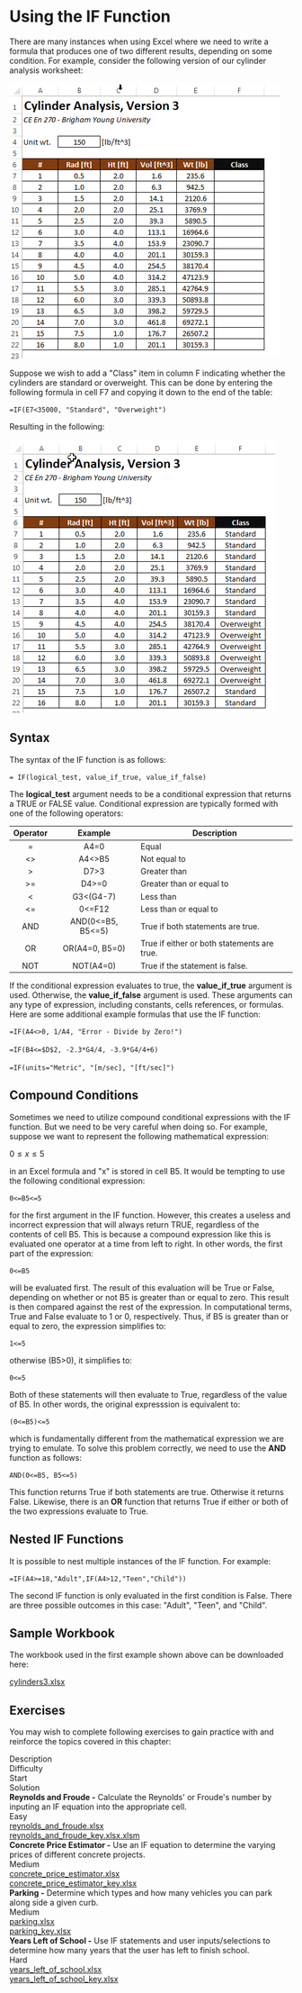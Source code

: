 # Using the IF Function

There are many instances when using Excel where we need to write a formula that produces one of two different results, depending on some condition. For example, consider the following version of our cylinder analysis worksheet:

![workbook-1.png](images/workbook-1.png)

Suppose we wish to add a "Class" item in column F indicating whether the cylinders are standard or overweight. This can be done by entering the following formula in cell F7 and copying it down to the end of the table:

```excel
=IF(E7<35000, "Standard", "Overweight")
```

Resulting in the following:

![workbook-2.png](images/workbook-2.png)

## Syntax

The syntax of the IF function is as follows:

```excel
= IF(logical_test, value_if_true, value_if_false)
```

The **logical_test** argument needs to be a conditional expression that returns a TRUE or FALSE value. Conditional expression are typically formed with one of the following operators:

| Operator | Example | Description |
|:--------:|:------------:|---------------------------|
| = | A4=0 | Equal |
| <> | A4<>B5 | Not equal to |
| > | D7>3 | Greater than |
| >= | D4>=0 | Greater than or equal to |
| < | G3<(G4-7) | Less than |
| <= | 0<=F12 | Less than or equal to |
| AND | AND(0<=B5, B5<=5) | True if both statements are true. |
| OR | OR(A4=0, B5=0) | True if either or both statements are true. |
| NOT | NOT(A4=0) | True if the statement is false. |

If the conditional expression evaluates to true, the **value_if_true** argument is used. Otherwise, the **value_if_false** argument is used. These arguments can any type of expression, including constants, cells references, or formulas. Here are some additional example formulas that use the IF function:

```excel
=IF(A4<>0, 1/A4, "Error - Divide by Zero!")

=IF(B4<=$D$2, -2.3*G4/4, -3.9*G4/4+6)

=IF(units="Metric", "[m/sec], "[ft/sec]")
```

## Compound Conditions

Sometimes we need to utilize compound conditional expressions with the IF function. But we need to be very careful when doing so. For example, suppose we want to represent the following mathematical expression:

$0 ≤ x ≤ 5$

in an Excel formula and "x" is stored in cell B5. It would be tempting to use the following conditional expression:

```excel
0<=B5<=5
```

for the first argument in the IF function. However, this creates a useless and incorrect expression that will always return TRUE, regardless of the contents of cell B5. This is because a compound expression like this is evaluated one operator at a time from left to right. In other words, the first part of the expression:

```excel
0<=B5
```


will be evaluated first. The result of this evaluation will be True or False, depending on whether or not B5 is greater than or equal to zero. This result is then compared against the rest of the expression. In computational terms, True and False evaluate to 1 or 0, respectively. Thus, if B5 is greater than or equal to zero, the expression simplifies to:

```excel
1<=5
```

otherwise (B5>0), it simplifies to:

```excel
0<=5
```

Both of these statements will then evaluate to True, regardless of the value of B5. In other words, the original expresssion is equivalent to:

```excel
(0<=B5)<=5
```

which is fundamentally different from the mathematical expression we are trying to emulate. To solve this problem correctly, we need to use the **AND** function as follows:

```excel
AND(0<=B5, B5<=5)
```

This function returns True if both statements are true. Otherwise it returns False. Likewise, there is an **OR** function that returns True if either or both of the two expressions evaluate to True.

## Nested IF Functions

It is possible to nest multiple instances of the IF function. For example:

```excel
=IF(A4>=18,"Adult",IF(A4>12,"Teen","Child"))
```

The second IF function is only evaluated in the first condition is False. There are three possible outcomes in this case: "Adult", "Teen", and "Child".

## Sample Workbook

The workbook used in the first example shown above can be downloaded here:

[cylinders3.xlsx](files/cylinders3.xlsx)

## Exercises

You may wish to complete following exercises to gain practice with and reinforce the topics covered in this chapter:

<div class="exercise-grid" data-columns="4">
<div class="exercise-header">Description</div>
<div class="exercise-header">Difficulty</div>
<div class="exercise-header">Start</div>
<div class="exercise-header">Solution</div>
<div class="exercise-cell"><strong>Reynolds and Froude -</strong> Calculate the Reynolds' or Froude's number by inputing an IF equation into the appropriate cell.</div>
<div class="exercise-cell">Easy</div>
<div class="exercise-cell"><a href="files/reynolds_and_froude.xlsx">reynolds_and_froude.xlsx</a></div>
<div class="exercise-cell"><a href="files/reynolds_and_froude_key.xlsx.xlsm">reynolds_and_froude_key.xlsx.xlsm</a></div>
<div class="exercise-cell"><strong>Concrete Price Estimator -</strong> Use an IF equation to determine the varying prices of different concrete projects.</div>
<div class="exercise-cell">Medium</div>
<div class="exercise-cell"><a href="files/concrete_price_estimator.xlsx">concrete_price_estimator.xlsx</a></div>
<div class="exercise-cell"><a href="files/concrete_price_estimator_key.xlsx">concrete_price_estimator_key.xlsx</a></div>
<div class="exercise-cell"><strong>Parking -</strong> Determine which types and how many vehicles you can park along side a given curb.</div>
<div class="exercise-cell">Medium</div>
<div class="exercise-cell"><a href="files/parking.xlsx">parking.xlsx</a></div>
<div class="exercise-cell"><a href="files/parking_key.xlsx">parking_key.xlsx</a></div>
<div class="exercise-cell"><strong>Years Left of School -</strong> Use IF statements and user inputs/selections to determine how many years that the user has left to finish school.</div>
<div class="exercise-cell">Hard</div>
<div class="exercise-cell"><a href="files/years_left_of_school.xlsx">years_left_of_school.xlsx</a></div>
<div class="exercise-cell"><a href="files/years_left_of_school_key.xlsx">years_left_of_school_key.xlsx</a></div>
</div>